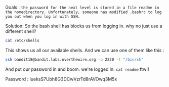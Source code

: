 Goals : `the password for the next level is stored in a file readme in the homedirectory. Unfortunately, someone has modified .bashrc to log you out when you log in with SSH.`

Solution:
So the bash shell has blocks us from logging in. why no just use a different shell?

```sh
cat /etc/shells
```

This shows us all our available shells.
And we can use one of them like this :

```sh
ssh bandit18@bandit.labs.overthewire.org -p 2220 -t "/bin/sh"
```
And put our password in and boom. we're logged in. `cat readme` ftw!!


Password : IueksS7Ubh8G3DCwVzrTd8rAVOwq3M5x


